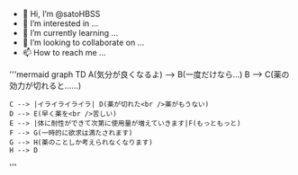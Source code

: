 - 👋 Hi, I’m @satoHBSS
- 👀 I’m interested in ...
- 🌱 I’m currently learning ...
- 💞️ I’m looking to collaborate on ...
- 📫 How to reach me ...

<!---
satoHBSS/satoHBSS is a ✨ special ✨ repository because its `README.md` (this file) appears on your GitHub profile.
You can click the Preview link to take a look at your changes.
--->

'''mermaid
graph TD
    A(気分が良くなるよ) --> B(一度だけなら...)
    B --> C(薬の効力が切れると......)

    C --> |イライライライラ| D(薬が切れた<br />薬がもうない)
    D --> E(早く薬を<br />苦しい)
    E --> |体に耐性ができて次第に使用量が増えていきます|F(もっともっと)
    F --> G(一時的に欲求は満たされます)
    G --> H(薬のことしか考えられなくなります)
    H --> D
'''
